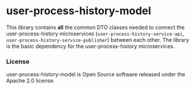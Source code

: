 # user-process-history-model

This library contains **all** the common DTO classes needed to connect the user-process-history microservices (`user-process-history-service-api`, `user-process-history-service-publisher`) between each other. The library is the basic dependency for the user-process-history microservices.

### License
user-process-history-model is Open Source software released under the Apache 2.0 license.
